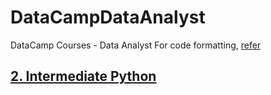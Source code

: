 # DataCampDataAnalyst
DataCamp Courses - Data Analyst
For code formatting, [refer](https://docs.github.com/en/get-started/writing-on-github/getting-started-with-writing-and-formatting-on-github/basic-writing-and-formatting-syntax#links)
## [2. Intermediate Python](https://github.com/heramb-joshi/DataCampDataAnalyst/blob/main/2.%20Intermediate%20Python.md)

